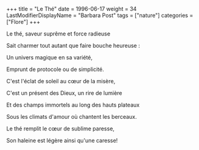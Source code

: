 +++
title = "Le Thé"
date = 1996-06-17
weight = 34
LastModifierDisplayName = "Barbara Post"
tags = ["nature"]
categories = ["Flore"]
+++

Le thé, saveur suprême et force radieuse

Sait charmer tout autant que faire bouche heureuse :

Un univers magique en sa variété,

Emprunt de protocole ou de simplicité.

C'est l'éclat de soleil au cœur de la misère,

C'est un présent des Dieux, un rire de lumière

Et des champs immortels au long des hauts plateaux

Sous les climats d'amour où chantent les berceaux.

Le thé remplit le cœur de sublime paresse,

Son haleine est légère ainsi qu'une caresse!
